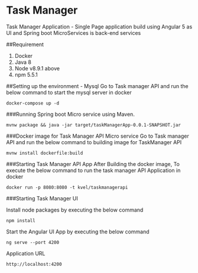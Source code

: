 # Task Manager
Task Manager Application - Single Page application build using Angular 5 as UI and Spring boot MicroServices is back-end services

##Requirement
1. Docker
2. Java 8
3. Node v8.9.1 above
4. npm 5.5.1 

##Setting up the environment - Mysql 
Go to Task manager API and run the below command to start the mysql server in docker

```
docker-compose up -d
```

###Running Spring boot Micro service using Maven.
```
mvnw package && java -jar target/taskManagerApp-0.0.1-SNAPSHOT.jar
```

###Docker image for Task Manager API Micro service
Go to Task manager API and run the below command to building image for TaskManager API

```
mvnw install dockerfile:build
```

###Starting Task Manager API App
After Building the docker image, To execute the below command to run the task manager API Application in docker 

```
docker run -p 8080:8080 -t kvel/taskmanagerapi
```

###Starting Task Manager UI

Install node packages by executing the below command

```
npm install
```

Start the Angular UI App by executing the below command

```
ng serve --port 4200
```

Application URL 

```
http://localhost:4200
```